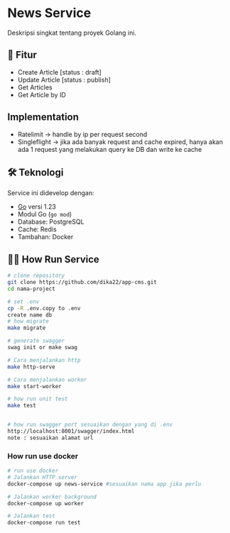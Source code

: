 # News Service
Deskripsi singkat tentang proyek Golang ini.
## 🚀 Fitur

- Create Article [status : draft]
- Update Article [status : publish]
- Get Articles
- Get Article by ID

## Implementation
- Ratelimit -> handle by ip per request second
- Singleflight -> jika ada banyak request and cache expired, 
  hanya akan ada 1 request yang melakukan query ke DB dan write ke cache

## 🛠️ Teknologi

Service ini didevelop dengan:

- [Go](https://golang.org/) versi 1.23
- Modul Go (`go mod`)
- Database: PostgreSQL
- Cache: Redis
- Tambahan: Docker

## 🧑‍💻 How Run Service

```bash
# clone repository
git clone https://github.com/dika22/app-cms.git
cd nama-project

# set .env
cp -R .env.copy to .env
create name db
# how migrate
make migrate

# generate swagger
swag init or make swag

# Cara menjalankan http 
make http-serve

# Cara menjalankan worker
make start-worker

# how run unit test
make test


# how run swagger port sesuaikan dengan yang di .env
http://localhost:8001/swagger/index.html
note : sesuaikan alamat url
```

### How run use docker 
```bash
# run use docker
# Jalankan HTTP server
docker-compose up news-service #sesuaikan nama app jika perlu

# Jalankan worker background
docker-compose up worker

# Jalankan test
docker-compose run test
```